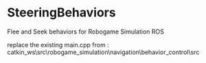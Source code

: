 # SteeringBehaviors
Flee and Seek behaviors for Robogame Simulation ROS

replace the existing main.cpp from : catkin_ws\src\robogame_simulation\navigation\behavior_control\src
